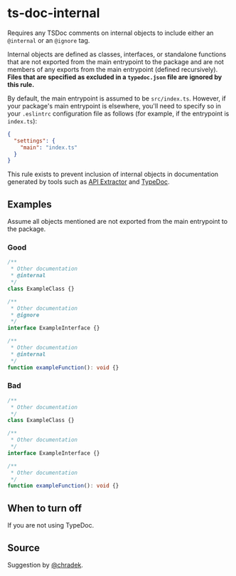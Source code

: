 # ts-doc-internal

Requires any TSDoc comments on internal objects to include either an `@internal` or an `@ignore` tag.

Internal objects are defined as classes, interfaces, or standalone functions that are not exported from the main entrypoint to the package and are not members of any exports from the main entrypoint (defined recursively). **Files that are specified as excluded in a `typedoc.json` file are ignored by this rule.**

By default, the main entrypoint is assumed to be `src/index.ts`. However, if your package's main entrypoint is elsewhere, you'll need to specify so in your `.eslintrc` configuration file as follows (for example, if the entrypoint is `index.ts`):

```json
{
  "settings": {
    "main": "index.ts"
  }
}
```

This rule exists to prevent inclusion of internal objects in documentation generated by tools such as [API Extractor](https://api-extractor.com/) and [TypeDoc](https://typedoc.org/).

## Examples

Assume all objects mentioned are not exported from the main entrypoint to the package.

### Good

```ts
/**
 * Other documentation
 * @internal
 */
class ExampleClass {}
```

```ts
/**
 * Other documentation
 * @ignore
 */
interface ExampleInterface {}
```

```ts
/**
 * Other documentation
 * @internal
 */
function exampleFunction(): void {}
```

### Bad

```ts
/**
 * Other documentation
 */
class ExampleClass {}
```

```ts
/**
 * Other documentation
 */
interface ExampleInterface {}
```

```ts
/**
 * Other documentation
 */
function exampleFunction(): void {}
```

## When to turn off

If you are not using TypeDoc.

## Source

Suggestion by [@chradek](https://github.com/chradek).
